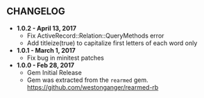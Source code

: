 CHANGELOG
---------

- **1.0.2 - April 13, 2017**
  - Fix ActiveRecord::Relation::QueryMethods error
  - Add titleize(true) to capitalize first letters of each word only
- **1.0.1 - March 1, 2017**
  - Fix bug in minitest patches
- **1.0.0 - Feb 28, 2017**
  - Gem Initial Release
  - Gem was extracted from the `rearmed` gem. https://github.com/westonganger/rearmed-rb
